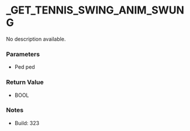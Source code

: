 # _GET_TENNIS_SWING_ANIM_SWUNG

No description available.

### Parameters
* Ped ped

### Return Value
* BOOL

### Notes
* Build: 323

